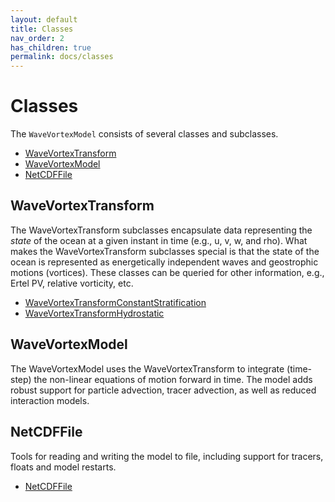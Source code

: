 ```yaml
---
layout: default
title: Classes
nav_order: 2
has_children: true
permalink: docs/classes
---
```


#  Classes

The `WaveVortexModel` consists of several classes and subclasses.

- [WaveVortexTransform](/classes/wavevortextransform.html)
- [WaveVortexModel](/classes/wavevortexmodel.html)
- [NetCDFFile](/classes/netcdffile.html)

## WaveVortexTransform

The WaveVortexTransform subclasses encapsulate data representing the *state* of the ocean at a given instant in time (e.g., u, v, w, and rho). What makes the WaveVortexTransform subclasses special is that the state of the ocean is represented as energetically independent waves and geostrophic motions (vortices). These classes can be queried for other information, e.g., Ertel PV, relative vorticity, etc.

- [WaveVortexTransformConstantStratification]()
- [WaveVortexTransformHydrostatic]()

## WaveVortexModel

The WaveVortexModel uses the WaveVortexTransform to integrate (time-step) the non-linear equations of motion forward in time. The model adds robust support for particle advection, tracer advection, as well as reduced interaction models.

## NetCDFFile

Tools for reading and writing the model to file, including support for tracers, floats and model restarts.

- [NetCDFFile](/classes/netcdffile.html)
